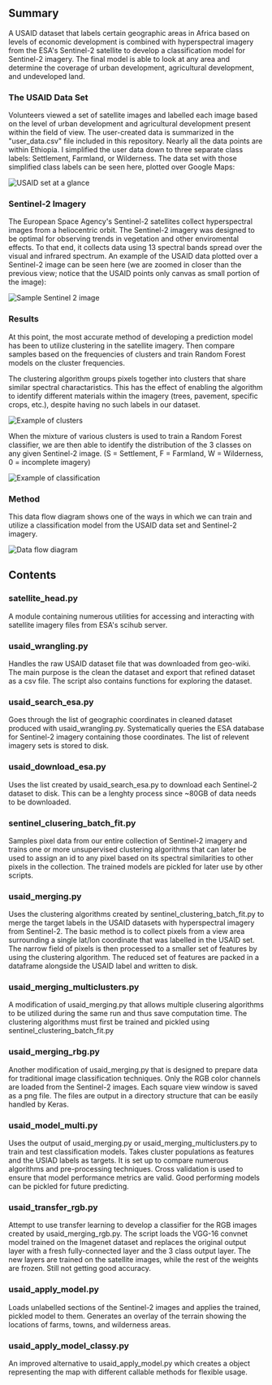 ## Summary
A USAID dataset that labels certain geographic areas in Africa based on levels of economic development is combined with hyperspectral imagery from the ESA's Sentinel-2 satellite to develop a classification model for Sentinel-2 imagery. The final model is able to look at any area and determine the coverage of urban development, agricultural development, and undeveloped land.

### The USAID Data Set
Volunteers viewed a set of satellite images and labelled each image based on the level of urban development and agricultural development present within the field of view. The user-created data is summarized in the "user_data.csv" file included in this repository. Nearly all the data points are within Ethiopia. I simplified the user data down to three separate class labels: Settlement, Farmland, or Wilderness. The data set with those simplified class labels can be seen here, plotted over Google Maps:

![USAID set at a glance](USAID_user_data.png)

### Sentinel-2 Imagery
The European Space Agency's Sentinel-2 satellites collect hyperspectral images from a heliocentric orbit. The Sentinel-2 imagery was designed to be optimal for observing trends in vegetation and other enviromental effects. To that end, it collects data using 13 spectral bands spread over the visual and infrared spectrum. An example of the USAID data plotted over a Sentinel-2 image can be seen here (we are zoomed in closer than the previous view; notice that the USAID points only canvas as small portion of the image):

![Sample Sentinel 2 image](sample_S2_img.png)

### Results
At this point, the most accurate method of developing a prediction model has been to utilize clustering in the satellite imagery. Then compare samples based on the frequencies of clusters and train Random Forest models on the cluster frequencies.

The clustering algorithm groups pixels together into clusters that share similar spectral charactaristics. This has the effect of enabling the algorithm to identify different materials within the imagery (trees, pavement, specific crops, etc.), despite having no such labels in our dataset. 

![Example of clusters](clustering_example.png)

When the mixture of various clusters is used to train a Random Forest classifier, we are then able to identify the distribution of the 3 classes on any given Sentinel-2 image. (S = Settlement, F = Farmland, W = Wilderness, 0 = incomplete imagery)

![Example of classification](classification_results.png)

### Method
This data flow diagram shows one of the ways in which we can train and utilize a classification model from the USAID data set and Sentinel-2 imagery.

![Data flow diagram](Dataflow.png)


## Contents
### satellite_head.py
A module containing numerous utilities for accessing and interacting with satellite imagery files from ESA's scihub server.

### usaid_wrangling.py
Handles the raw USAID dataset file that was downloaded from geo-wiki. The main purpose is the clean the dataset and export that refined dataset as a csv file. The script also contains functions for exploring the dataset.

### usaid_search_esa.py
Goes through the list of geographic coordinates in cleaned dataset produced with usaid_wrangling.py. Systematically queries the ESA database for Sentinel-2 imagery containing those coordinates. The list of relevent imagery sets is stored to disk.

### usaid_download_esa.py
Uses the list created by usaid_search_esa.py to download each Sentinel-2 dataset to disk. This can be a lenghty process since ~80GB of data needs to be downloaded.

### sentinel_clusering_batch_fit.py
Samples pixel data from our entire collection of Sentinel-2 imagery and trains one or more unsupervised clustering algorithms that can later be used to assign an id to any pixel based on its spectral similarities to other pixels in the collection. The trained models are pickled for later use by other scripts.

### usaid_merging.py
Uses the clustering algorithms created by sentinel_clustering_batch_fit.py to merge the target labels in the USAID datasets with hyperspectral imagery from Sentinel-2. The basic method is to collect pixels from a view area surrounding a single lat/lon coordinate that was labelled in the USAID set. The narrow field of pixels is then processed to a smaller set of features by using the clustering algorithm. The reduced set of features are packed in a dataframe alongside the USAID label and written to disk. 

### usaid_merging_multiclusters.py
A modification of usaid_merging.py that allows multiple clusering algorithms to be utilized during the same run and thus save computation time. The clustering algorithms must first be trained and pickled using sentinel_clustering_batch_fit.py

### usaid_merging_rbg.py
Another modification of usaid_merging.py that is designed to prepare data for traditional image classification techniques. Only the RGB color channels are loaded from the Sentinel-2 images. Each square view window is saved as a png file. The files are output in a directory structure that can be easily handled by Keras.

### usaid_model_multi.py
Uses the output of usaid_merging.py or usaid_merging_multiclusters.py to train and test classification models. Takes cluster populations as features and the USIAD labels as targets. It is set up to compare numerous algorithms and pre-processing techniques. Cross validation is used to ensure that model performance metrics are valid. Good performing models can be pickled for future predicting.
	
### usaid_transfer_rgb.py
Attempt to use transfer learning to develop a classifier for the RGB images created by usaid_merging_rgb.py. The script loads the VGG-16 convnet model trained on the Imagenet dataset and replaces the original output layer with a fresh fully-connected layer and the 3 class output layer. The new layers are trained on the satellite images, while the rest of the weights are frozen. Still not getting good accuracy.

### usaid_apply_model.py
Loads unlabelled sections of the Sentinel-2 images and applies the trained, pickled model to them. Generates an overlay of the terrain showing the locations of farms, towns, and wilderness areas.

### usaid_apply_model_classy.py
An improved alternative to usaid_apply_model.py which creates a object representing the map with different callable methods for flexible usage.

